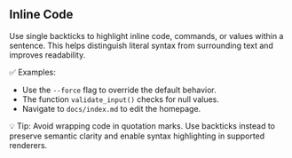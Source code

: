 ## Inline Code

Use single backticks to highlight inline code, commands, or values within a sentence. This helps distinguish literal syntax from surrounding text and improves readability.

✅ Examples:

- Use the `--force` flag to override the default behavior.  
- The function `validate_input()` checks for null values.  
- Navigate to `docs/index.md` to edit the homepage.

💡 Tip: Avoid wrapping code in quotation marks. Use backticks instead to preserve semantic clarity and enable syntax highlighting in supported renderers.

